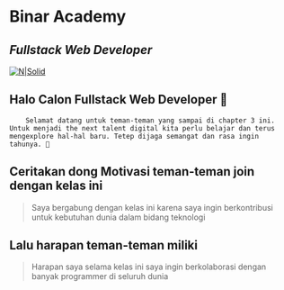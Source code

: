 # Binar Academy

## _Fullstack Web Developer_

[![N|Solid](https://storage.googleapis.com/danacita-website-v3-prd/website_v3/images/Binar_-_Logo_warna.original.png)](https://www.binaracademy.com/)

## Halo Calon Fullstack Web Developer 👋

        Selamat datang untuk teman-teman yang sampai di chapter 3 ini. Untuk menjadi the next talent digital kita perlu belajar dan terus mengexplore hal-hal baru. Tetep dijaga semangat dan rasa ingin tahunya. 🤙

<!-- nama saya reka wijaya -->

## Ceritakan dong Motivasi teman-teman join dengan kelas ini

> Saya bergabung dengan kelas ini karena saya ingin berkontribusi untuk kebutuhan dunia dalam bidang teknologi

## Lalu harapan teman-teman miliki

> Harapan saya selama kelas ini saya ingin berkolaborasi dengan banyak programmer di seluruh dunia
